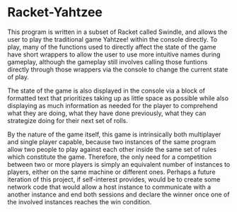 # Racket-Yahtzee

This program is written in a subset of Racket called Swindle, and allows the user to play the traditional game Yahtzee! within the console directly. To play, many of the functions used to directly affect the state of the game have short wrappers to allow the user to use more intuitive names during gameplay, although the gameplay still involves calling those funtions directly through those wrappers via the console to change the current state of play.

The state of the game is also displayed in the console via a block of formatted text that prioritizes taking up as little space as possible while also displaying as much information as needed for the player to comprehend what they are doing, what they have done previously, what they can strategize doing for their next set of rolls.

By the nature of the game itself, this game is intrinsically both multiplayer and single player capable, because two instances of the same program allow two people to play against each other inside the same set of rules which constitute the game. Therefore, the only need for a competition between two or more players is simply an equivalent number of instances to players, either on the same machine or different ones. Perhaps a future iteration of this project, if self-interest provides, would be to create some network code that would allow a host instance to communicate with a another instance and end both sessions and declare the winner once one of the involved instances reaches the win condition.
